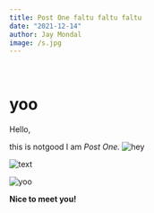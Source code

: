 ```yaml
---
title: Post One faltu faltu faltu
date: "2021-12-14"
author: Jay Mondal
image: /s.jpg
---
```


<br>
<h1 class="text-xl">yoo</h1>
Hello,

this is notgood
I am _Post One._
![hey](/favicon.png)

![text](/s.jpg)
<br>

![yoo](/s2.jpg)


**Nice to meet you!**
